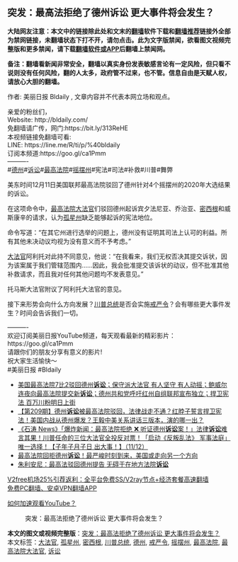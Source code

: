  <h2>突发：最高法拒绝了德州诉讼 更大事件将会发生？</h2> <p class="notice"><b>大陆网友注意：本文中的链接除此处和文末的<a href="https://github.com/bannedbook/fanqiang" >翻墙</a>软件下载和<a href="https://github.com/killgcd/justmysocks/blob/master/README.md">翻墙推荐</a>链接外全部为禁网链接，未翻墙状态下打不开，请勿点击。此为文字版禁闻，欲看图文视频完整版和更多禁闻，请下载<a href="https://github.com/bannedbook/fanqiang">翻墙软件或APP</a>后翻墙上禁闻网。</p><p>备注：翻墙看新闻非常安全，翻墙以真实身份发表敏感言论有一定风险，但只看不说则没有任何风险，翻的人太多，政府管不过来，也不管。信息自由是天赋人权，请放心大胆的翻墙。</b></p>  <div class="entry"> <p>作者: 美丽日报 Bldaily , 文章内容并不代表本网立场和观点。</p> <figure></figure> <p>亲爱的粉丝们，<br /> Website: http://bldaily.com/<br /> 免翻墙请广传，网门:https://bit.ly/313ReHE<br /> 本视频链接免翻墙可看:<br /> LINE: https://line.me/R/ti/p/%40bldaily<br /> 订阅本频道:https://goo.gl/ca1Pmm<br /> &#8212;&#8212;&#8212;-<br /> #<a href="https://www.bannedbook.org/bnews/tag/%e5%be%b7%e5%b7%9e/" class="st_tag internal_tag" rel="tag" title="标签 德州 下的日志">德州</a>#<a href="https://www.bannedbook.org/bnews/tag/%E8%AF%89%E8%AE%BC/" class="st_tag internal_tag" rel="tag" title="标签 诉讼 下的日志">诉讼</a>#<a href="https://www.bannedbook.org/bnews/tag/%e6%9c%80%e9%ab%98%e6%b3%95%e9%99%a2/" class="st_tag internal_tag" rel="tag" title="标签 最高法院 下的日志">最高法院</a>#<a href="https://www.bannedbook.org/bnews/tag/%E6%91%87%E6%91%86%E5%B7%9E/" class="st_tag internal_tag" rel="tag" title="标签 摇摆州 下的日志">摇摆州</a>#宪法#司法#补救#川普#舞弊</p> <p>美东时间12月11日美国联邦最高法院驳回了德州针对4个摇摆州的2020年大选结果的诉讼。</p>  <p>在这项命令中，<a href="https://www.bannedbook.org/bnews/tag/%e6%9c%80%e9%ab%98%e6%b3%95%e9%99%a2%e5%a4%a7%e6%b3%95%e5%ae%98/" class="st_tag internal_tag" rel="tag" title="标签 最高法院大法官 下的日志">最高法院大法官</a>们驳回德州起诉宾夕法尼亚、乔治亚、<a href="https://www.bannedbook.org/bnews/tag/%E5%AF%86%E8%A5%BF%E6%A0%B9/" class="st_tag internal_tag" rel="tag" title="标签 密西根 下的日志">密西根</a>和威斯康辛的请求，认为<a href="https://www.bannedbook.org/bnews/tag/%e5%ad%a4%e6%98%9f%e5%b7%9e/" class="st_tag internal_tag" rel="tag" title="标签 孤星州 下的日志">孤星州</a>缺乏能够起诉的宪法地位。</p> <p>命令写道：“在其它州进行选举的问题上，德州没有证明其司法上认可的利益。所有其他未决动议均视为没有意义而不予考虑。”</p> <p><a href="https://www.bannedbook.org/bnews/tag/%e5%a4%a7%e6%b3%95%e5%ae%98/" class="st_tag internal_tag" rel="tag" title="标签 大法官 下的日志">大法官</a>阿利托对此持不同意见，他说：“在我看来，我们无权否决其提交诉状，因为该案属于我们管辖范围内……因此，我会批准提交该诉状的动议，但不批准其他补救请求，而且我对任何其他问题均不发表意见。”</p>  <p>托马斯大法官附议了阿利托大法官的意见。</p> <p>接下来形势会向什么方向发展？<a href="https://www.bannedbook.org/bnews/tag/%E5%B7%9D%E6%99%AE%E6%80%BB%E7%BB%9F/" class="st_tag internal_tag" rel="tag" title="标签 川普总统 下的日志">川普总统</a>是否会实施<a href="https://www.bannedbook.org/bnews/tag/%e6%88%92%e4%b8%a5%e4%bb%a4/" class="st_tag internal_tag" rel="tag" title="标签 戒严令 下的日志">戒严令</a>？会有哪些更大事件发生？时间会告诉我们一切。</p> <p>&#8212;&#8212;&#8212;-<br /> 欢迎订阅美丽日报YouTube频道，每天观看最新的精彩影片：https://goo.gl/ca1Pmm<br /> 请跟你们的朋友分享有意义的影片!<br /> 祝大家生活愉快～<br /> #美丽日报 #Bldaily</p>  <ul class='op-related-articles' title='相关阅读'> <li><a href='https://www.bannedbook.org/bnews/bannedvideo/20201212/1446377.html' target='_blank'>美国最高法院7比2驳回德州<b>诉讼</b>；保守派大法官 有人坚守 有人动摇；鲍威尔连夜向最高法院提交新<b>诉讼</b>；德州共和党呼吁红州自组联邦宣布独立；捍卫宪法 百万川粉明日上街</a></li> <li><a href='https://www.bannedbook.org/bnews/cbnews/20201212/1446360.html' target='_blank'>【第209期】德州<b>诉讼</b>被最高法院驳回，法律战走不通？红脖子誓言捍卫宪法！美国内战从德州爆发？王毅中美关系讲话三版本，演的哪一出？</a></li> <li><a href='https://www.bannedbook.org/bnews/bannedvideo/20201212/1446339.html' target='_blank'>《石涛 News》「爆炸新闻：最高法院拒绝 ❌ 听证德州<b>诉讼</b>案！」法律<b>诉讼</b>难言其果！川普任命的三位大法官全投反对票！「启动《反叛乱法》 军事法庭」唯一选择！【子年子月子日 出大事！】（11/12）</a></li> <li><a href='https://www.bannedbook.org/bnews/taiwannews/20201212/1446337.html' target='_blank'>最高法院回拒德州<b>诉讼</b>！最严峻时刻到来，美国或走向另一个方向</a></li> <li><a href='https://www.bannedbook.org/bnews/comments/20201212/1446331.html' target='_blank'>朱利安尼：最高法驳回德州提告 无碍于在地方法院<b>诉讼</b></a></li> </ul> <p class="texttj"> <a href="https://www.bannedbook.org/forum23/topic22702.html" target="_blank">V2free机场25%引荐返利：全平台免费SS/V2ray节点+经济套餐高速翻墙</a><br/> <a href="https://github.com/bannedbook/fanqiang/wiki/%E7%A6%81%E9%97%BB%E7%BD%91%E5%AE%89%E5%8D%93%E7%BF%BB%E5%A2%99%E6%96%B0%E9%97%BBAPP" target="_blank">免费PC翻墙、安卓VPN翻墙APP</a></p><p><a href='https://www.bannedbook.org/bnews/topimagenews/20180409/925596.html' target='_blank'>如何加速观看YouTube？ </a></p> <figure class='op-interactive'><figcaption>突发：最高法拒绝了德州诉讼 更大事件将会发生？</figcaption></figure> </p><a name='sharetosocial'></a>       <div><b>本文的图文或视频完整版</b>：<a href='https://www.bannedbook.org/bnews/bannedvideo/20201212/1446363.html'>突发：最高法拒绝了德州诉讼 更大事件将会发生？</a></div>  </div><!--END ENTRY--> <div class="postfooter"> <div>本文标签：<a href="https://www.bannedbook.org/bnews/tag/%e5%a4%a7%e6%b3%95%e5%ae%98/" rel="tag">大法官</a>, <a href="https://www.bannedbook.org/bnews/tag/%e5%ad%a4%e6%98%9f%e5%b7%9e/" rel="tag">孤星州</a>, <a href="https://www.bannedbook.org/bnews/tag/%E5%AF%86%E8%A5%BF%E6%A0%B9/" rel="tag">密西根</a>, <a href="https://www.bannedbook.org/bnews/tag/%E5%B7%9D%E6%99%AE%E6%80%BB%E7%BB%9F/" rel="tag">川普总统</a>, <a href="https://www.bannedbook.org/bnews/tag/%e5%be%b7%e5%b7%9e/" rel="tag">德州</a>, <a href="https://www.bannedbook.org/bnews/tag/%e6%88%92%e4%b8%a5%e4%bb%a4/" rel="tag">戒严令</a>, <a href="https://www.bannedbook.org/bnews/tag/%E6%91%87%E6%91%86%E5%B7%9E/" rel="tag">摇摆州</a>, <a href="https://www.bannedbook.org/bnews/tag/%e6%9c%80%e9%ab%98%e6%b3%95%e9%99%a2/" rel="tag">最高法院</a>, <a href="https://www.bannedbook.org/bnews/tag/%e6%9c%80%e9%ab%98%e6%b3%95%e9%99%a2%e5%a4%a7%e6%b3%95%e5%ae%98/" rel="tag">最高法院大法官</a>, <a href="https://www.bannedbook.org/bnews/tag/%E8%AF%89%E8%AE%BC/" rel="tag">诉讼</a></div>  </div><!--END POSTFOOTER--> 